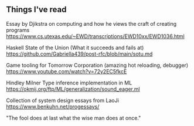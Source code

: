 ## Things I've read

Essay by Djikstra on computing and how he views the craft of creating programs
https://www.cs.utexas.edu/~EWD/transcriptions/EWD10xx/EWD1036.html

Haskell State of the Union (What it succeeds and fails at)
https://github.com/Gabriella439/post-rfc/blob/main/sotu.md

Game tooling for Tomorrow Corporation (amazing hot reloading, debugger)
https://www.youtube.com/watch?v=72y2EC5fkcE

Hindley Milner Type inference implementation in ML
https://okmij.org/ftp/ML/generalization/sound_eager.ml

Collection of system design essays from LaoJi
https://www.benkuhn.net/progessays/

"The fool does at last what the wise man does at once."